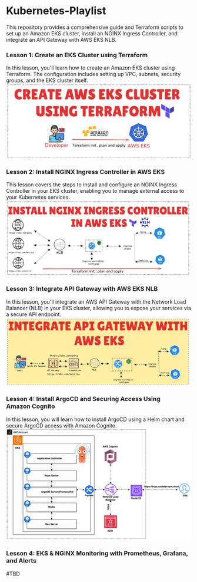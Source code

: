 # Kubernetes-Playlist

This repository provides a comprehensive guide and Terraform scripts to set up an Amazon EKS cluster, install an NGINX Ingress Controller, and integrate an API Gateway with AWS EKS NLB.

### Lesson 1: Create an EKS Cluster using Terraform
In this lesson, you'll learn how to create an Amazon EKS cluster using Terraform. The configuration includes setting up VPC, subnets, security groups, and the EKS cluster itself.
![EKS](Lesson1/EKS.png)

### Lesson 2: Install NGINX Ingress Controller in AWS EKS
This lesson covers the steps to install and configure an NGINX Ingress Controller in your EKS cluster, enabling you to manage external access to your Kubernetes services.
![NGINX](Lesson2/NGINX.png)

### Lesson 3: Integrate API Gateway with AWS EKS NLB
In this lesson, you'll integrate an AWS API Gateway with the Network Load Balancer (NLB) in your EKS cluster, allowing you to expose your services via a secure API endpoint.
![API](Lesson3/APIGWW.png)

### Lesson 4: Install ArgoCD and Securing Access Using Amazon Cognito
In this lesson, you will learn how to install ArgoCD using a Helm chart and secure ArgoCD access with Amazon Cognito.
![API](Lesson4/argo-png-latest.png)

### Lesson 4: EKS & NGINX Monitoring with Prometheus, Grafana, and Alerts
#TBD 
